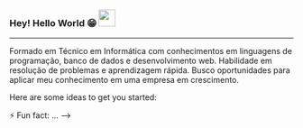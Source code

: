 
### Hey! Hello World 😁 <img src="https://github.com/leticiadasilva/leticiadasilva/blob/main/images/Hi.gif" width="30px">

---
 Formado em Técnico em Informática com conhecimentos em linguagens de programação, banco de
 dados e desenvolvimento web. Habilidade em resolução de problemas e aprendizagem rápida. Busco
 oportunidades para aplicar meu conhecimento em uma empresa  em crescimento.

Here are some ideas to get you started:


 ⚡ Fun fact: ...
-->
